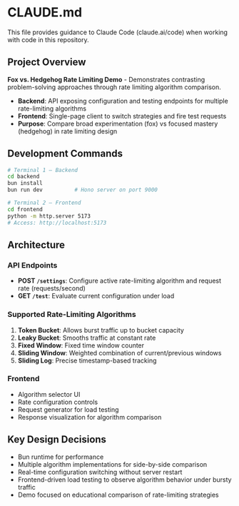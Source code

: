 # CLAUDE.md

This file provides guidance to Claude Code (claude.ai/code) when working with code in this repository.

## Project Overview

**Fox vs. Hedgehog Rate Limiting Demo** - Demonstrates contrasting problem-solving approaches through rate limiting algorithm comparison.

- **Backend**: API exposing configuration and testing endpoints for multiple rate-limiting algorithms
- **Frontend**: Single-page client to switch strategies and fire test requests
- **Purpose**: Compare broad experimentation (fox) vs focused mastery (hedgehog) in rate limiting design

## Development Commands

```bash
# Terminal 1 — Backend
cd backend
bun install
bun run dev          # Hono server on port 9000

# Terminal 2 — Frontend
cd frontend
python -m http.server 5173
# Access: http://localhost:5173
```

## Architecture

### API Endpoints
- **POST `/settings`**: Configure active rate-limiting algorithm and request rate (requests/second)
- **GET `/test`**: Evaluate current configuration under load

### Supported Rate-Limiting Algorithms
1. **Token Bucket**: Allows burst traffic up to bucket capacity
2. **Leaky Bucket**: Smooths traffic at constant rate
3. **Fixed Window**: Fixed time window counter
4. **Sliding Window**: Weighted combination of current/previous windows
5. **Sliding Log**: Precise timestamp-based tracking

### Frontend
- Algorithm selector UI
- Rate configuration controls
- Request generator for load testing
- Response visualization for algorithm comparison

## Key Design Decisions

- Bun runtime for performance
- Multiple algorithm implementations for side-by-side comparison
- Real-time configuration switching without server restart
- Frontend-driven load testing to observe algorithm behavior under bursty traffic
- Demo focused on educational comparison of rate-limiting strategies
